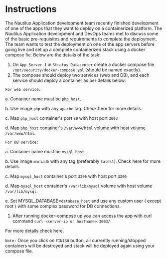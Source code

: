 # Instructions

The Nautilus Application development team recently finished development of one of the apps that they want to deploy on a containerized platform. The Nautilus Application development and DevOps teams met to discuss some of the basic pre-requisites and requirements to complete the deployment. The team wants to test the deployment on one of the app servers before going live and set up a complete containerized stack using a docker compose 
fie. Below are the details of the task:

1. On `App Server 1` in `Stratos Datacenter` create a docker compose file `/opt/security/docker-compose.yml` (should be named exactly).
2. The compose should deploy two services (web and DB), and each service should deploy a container as per details below:

`For web service:`

a. Container name must be `php_host`.

b. Use image `php` with any `apache` tag. Check here for more details.

c. Map `php_host` container's port `80` with host port `3003`

d. Map `php_host` container's `/var/www/html` volume with host volume `/var/www/html`.

`For DB service:`

a. Container name must be `mysql_host`.

b. Use image `mariadb` with any tag (preferably `latest`). Check here for more details.

c. Map `mysql_host` container's port `3306` with host port `3306`

d. Map `mysql_host` container's `/var/lib/mysql` volume with host volume `/var/lib/mysql`.

e. Set MYSQL_DATABASE=`database_host` and use any custom user ( except root ) with some complex password for DB connections.

1. After running docker-compose up you can access the app with curl command `curl <server-ip or hostname>:3003/`

For more details check here.

`Note:` Once you click on `FINISH` button, all currently running/stopped containers will be destroyed and stack will be deployed again using your compose file.
